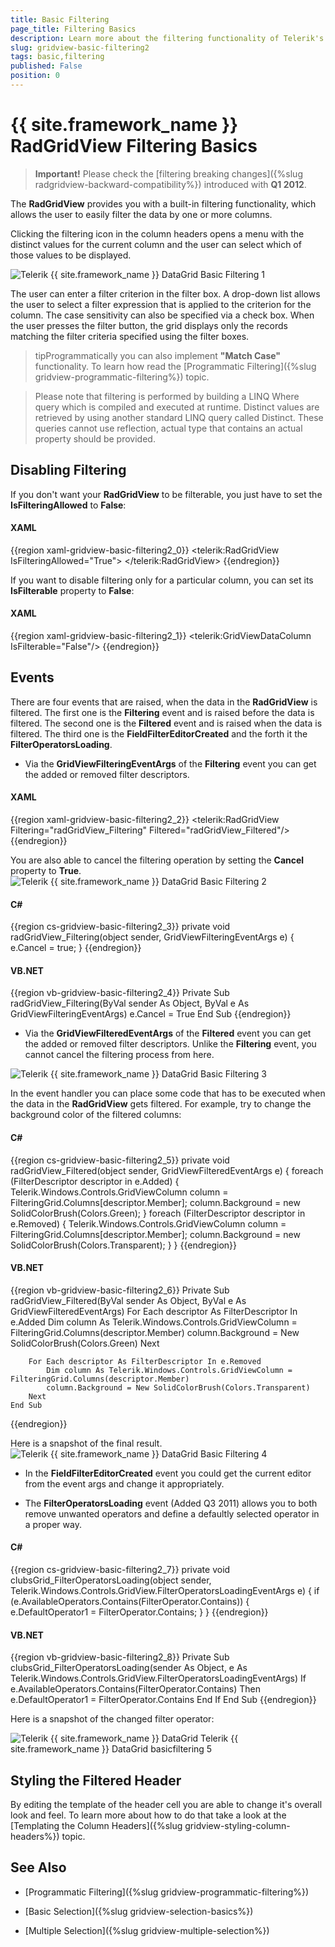 ```yaml
---
title: Basic Filtering
page_title: Filtering Basics
description: Learn more about the filtering functionality of Telerik's {{ site.framework_name }} DataGrid that allows the user to select which of the values of a current column to be displayed.
slug: gridview-basic-filtering2
tags: basic,filtering
published: False
position: 0
---
```


# {{ site.framework_name }} RadGridView Filtering Basics


>__Important!__ Please check the [filtering breaking changes]({%slug radgridview-backward-compatibility%}) introduced with __Q1 2012__.
        
The __RadGridView__ provides you with a built-in filtering functionality, which allows the user to easily filter the data by one or more columns.

Clicking the filtering icon in the column headers opens a menu with the distinct values for the current column and the user can select which of those values to be displayed.

![Telerik {{ site.framework_name }} DataGrid Basic Filtering 1](images/RadGridView_BasicFiltering_1.png)

The user can enter a filter criterion in the filter box. A drop-down list allows the user to select a filter expression that is applied to the criterion for the column. The case sensitivity can also be specified via a check box. When the user presses the filter button, the grid displays only the records matching the filter criteria specified using the filter boxes.

>tipProgrammatically you can also implement __"Match Case"__ functionality. To learn how read the [Programmatic Filtering]({%slug gridview-programmatic-filtering%}) topic.

>Please note that filtering is performed by building a LINQ Where query which is compiled and executed at runtime. Distinct values are retrieved by using another standard LINQ query called Distinct. These queries cannot use reflection, actual type that contains an actual property should be provided.
        

## Disabling Filtering

If you don't want your __RadGridView__ to be filterable, you just have to set the __IsFilteringAllowed__ to __False__:

#### __XAML__

{{region xaml-gridview-basic-filtering2_0}}
	<telerik:RadGridView IsFilteringAllowed="True">
	</telerik:RadGridView>
{{endregion}}

If you want to disable filtering only for a particular column, you can set its __IsFilterable__ property to __False__:

#### __XAML__

{{region xaml-gridview-basic-filtering2_1}}
	<telerik:GridViewDataColumn IsFilterable="False"/>
{{endregion}}

## Events

There are four events that are raised, when the data in the __RadGridView__ is filtered. 
The first one is the __Filtering__ event and is raised before the data is filtered. 
The second one is the __Filtered__ event and is raised when the data is filtered.
The third one is the __FieldFilterEditorCreated__ and the forth it the __FilterOperatorsLoading__.

* Via the __GridViewFilteringEventArgs__ of the __Filtering__ event you can get the added or removed filter descriptors.
            

#### __XAML__

{{region xaml-gridview-basic-filtering2_2}}
	<telerik:RadGridView Filtering="radGridView_Filtering" Filtered="radGridView_Filtered"/>
{{endregion}}

You are also able to cancel the filtering operation by setting the __Cancel__ property to __True__.
![Telerik {{ site.framework_name }} DataGrid Basic Filtering 2](images/RadGridView_BasicFiltering_2.png)     

#### __C#__

{{region cs-gridview-basic-filtering2_3}}
	private void radGridView_Filtering(object sender, GridViewFilteringEventArgs e)
	{
	    e.Cancel = true;
	}
{{endregion}}


#### __VB.NET__

{{region vb-gridview-basic-filtering2_4}}
	Private Sub radGridView_Filtering(ByVal sender As Object, ByVal e As GridViewFilteringEventArgs)
	    e.Cancel = True
	End Sub
{{endregion}}


* Via the __GridViewFilteredEventArgs__ of the __Filtered__ event you can get the added or removed filter descriptors. Unlike the __Filtering__ event, you cannot cancel the filtering process from here.

![Telerik {{ site.framework_name }} DataGrid Basic Filtering 3](images/RadGridView_BasicFiltering_3.png)

In the event handler you can place some code that has to be executed when the data in the __RadGridView__ gets filtered. For example, try to change the background color of the filtered columns:
            

#### __C#__

{{region cs-gridview-basic-filtering2_5}}
	private void radGridView_Filtered(object sender, GridViewFilteredEventArgs e)
	{
	    foreach (FilterDescriptor descriptor in e.Added)
	    {
	        Telerik.Windows.Controls.GridViewColumn column = FilteringGrid.Columns[descriptor.Member];
	        column.Background = new SolidColorBrush(Colors.Green);
	    }
	    foreach (FilterDescriptor descriptor in e.Removed)
	    {
	        Telerik.Windows.Controls.GridViewColumn column = FilteringGrid.Columns[descriptor.Member];
	        column.Background = new SolidColorBrush(Colors.Transparent);
	    }
	}
{{endregion}}

#### __VB.NET__

{{region vb-gridview-basic-filtering2_6}}
	Private Sub radGridView_Filtered(ByVal sender As Object, ByVal e As GridViewFilteredEventArgs)
	    For Each descriptor As FilterDescriptor In e.Added
	        Dim column As Telerik.Windows.Controls.GridViewColumn = FilteringGrid.Columns(descriptor.Member)
	        column.Background = New SolidColorBrush(Colors.Green)
	    Next
	
	    For Each descriptor As FilterDescriptor In e.Removed
	        Dim column As Telerik.Windows.Controls.GridViewColumn = FilteringGrid.Columns(descriptor.Member)
	        column.Background = New SolidColorBrush(Colors.Transparent)
	    Next
	End Sub
{{endregion}}

Here is a snapshot of the final result.![Telerik {{ site.framework_name }} DataGrid Basic Filtering 4](images/RadGridView_BasicFiltering_4.png)

* In the __FieldFilterEditorCreated__ event you could get the current editor from the event args and change it appropriately.
            

* The __FilterOperatorsLoading__ event (Added Q3 2011) allows you to both remove unwanted operators and define a defaultly selected operator in a proper way. 
            

#### __C#__

{{region cs-gridview-basic-filtering2_7}}
	private void clubsGrid_FilterOperatorsLoading(object sender, Telerik.Windows.Controls.GridView.FilterOperatorsLoadingEventArgs e)
	{
	    if (e.AvailableOperators.Contains(FilterOperator.Contains))
	    {
	        e.DefaultOperator1 = FilterOperator.Contains;
	    }
	}
{{endregion}}

#### __VB.NET__

{{region vb-gridview-basic-filtering2_8}}
	Private Sub clubsGrid_FilterOperatorsLoading(sender As Object, e As Telerik.Windows.Controls.GridView.FilterOperatorsLoadingEventArgs)
	    If e.AvailableOperators.Contains(FilterOperator.Contains) Then
	        e.DefaultOperator1 = FilterOperator.Contains
	    End If
	End Sub
{{endregion}}

Here is a snapshot of the changed filter operator:

![Telerik {{ site.framework_name }} DataGrid Telerik {{ site.framework_name }} DataGrid basicfiltering 5](images/RadGridView_radgridview_basicfiltering_5.png)

## Styling the Filtered Header

By editing the template of the header cell you are able to change it's overall look and feel. To learn more about how to do that take a look at the [Templating the Column Headers]({%slug gridview-styling-column-headers%}) topic.

## See Also

 * [Programmatic Filtering]({%slug gridview-programmatic-filtering%})

 * [Basic Selection]({%slug gridview-selection-basics%})

 * [Multiple Selection]({%slug gridview-multiple-selection%})
